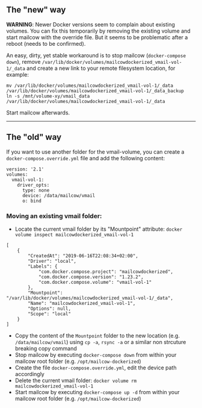 ## The "new" way

**WARNING**: Newer Docker versions seem to complain about existing volumes. You can fix this temporarily by removing the existing volume and start mailcow with the override file. But it seems to be problematic after a reboot (needs to be confirmed).

An easy, dirty, yet stable workaround is to stop mailcow (`docker-compose down`), remove `/var/lib/docker/volumes/mailcowdockerized_vmail-vol-1/_data` and create a new link to your remote filesystem location, for example:

```
mv /var/lib/docker/volumes/mailcowdockerized_vmail-vol-1/_data /var/lib/docker/volumes/mailcowdockerized_vmail-vol-1/_data_backup
ln -s /mnt/volume-xy/vmail_data /var/lib/docker/volumes/mailcowdockerized_vmail-vol-1/_data
```

Start mailcow afterwards.

---

## The "old" way

If you want to use another folder for the vmail-volume, you can create a `docker-compose.override.yml` file and add the following content:

```
version: '2.1'
volumes:
  vmail-vol-1:
    driver_opts:
      type: none
      device: /data/mailcow/vmail	
      o: bind
```

### Moving an existing vmail folder:

- Locate the current vmail folder by its "Mountpoint" attribute: `docker volume inspect mailcowdockerized_vmail-vol-1`

``` hl_lines="10"
[
    {
        "CreatedAt": "2019-06-16T22:08:34+02:00",
        "Driver": "local",
        "Labels": {
            "com.docker.compose.project": "mailcowdockerized",
            "com.docker.compose.version": "1.23.2",
            "com.docker.compose.volume": "vmail-vol-1"
        },
        "Mountpoint": "/var/lib/docker/volumes/mailcowdockerized_vmail-vol-1/_data",
        "Name": "mailcowdockerized_vmail-vol-1",
        "Options": null,
        "Scope": "local"
    }
]
```

- Copy the content of the `Mountpoint` folder to the new location (e.g. `/data/mailcow/vmail`) using `cp -a`, `rsync -a` or a similar non strcuture breaking copy command
- Stop mailcow by executing `docker-compose down` from within your mailcow root folder (e.g. `/opt/mailcow-dockerized`)
- Create the file `docker-compose.override.yml`, edit the device path accordingly
- Delete the current vmail folder: `docker volume rm mailcowdockerized_vmail-vol-1`
- Start mailcow by executing `docker-compose up -d` from within your mailcow root folder (e.g. `/opt/mailcow-dockerized`)
